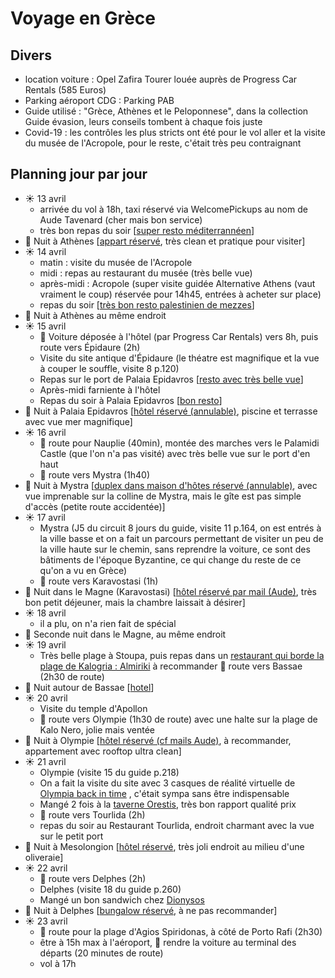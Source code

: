 # Voyage en Grèce

## Divers

* location voiture : Opel Zafira Tourer louée auprès de Progress Car Rentals (585 Euros)
* Parking aéroport CDG : Parking PAB
* Guide utilisé : "Grèce, Athènes et le Peloponnese", dans la collection Guide évasion, leurs conseils tombent à chaque fois juste
* Covid-19 : les contrôles les plus stricts ont été pour le vol aller et la visite du musée de l'Acropole, pour le reste, c'était très peu contraignant

## Planning jour par jour 

* ☀️ 13 avril
    * arrivée du vol à 18h, taxi réservé via WelcomePickups au nom de Aude Tavenard (cher mais bon service)
    * très bon repas du soir [[super resto méditerrannéen](https://www.tripadvisor.fr/Restaurant_Review-g189400-d6784810-Reviews-Feyrouz-Athens_Attica.html)]
* 🌃 Nuit à Athènes [[appart réservé](https://www.booking.com/hotel/gr/hestia-ippokratous-35.fr.html), très clean et pratique pour visiter]
* ☀️ 14 avril 
    * matin : visite du musée de l'Acropole
    * midi : repas au restaurant du musée (très belle vue)
    * après-midi : Acropole (super visite guidée Alternative Athens (vaut vraiment le coup) réservée pour 14h45, entrées à acheter sur place)
    * repas du soir [[très bon resto palestinien de mezzes](https://www.tripadvisor.fr/Restaurant_Review-g189400-d19102526-Reviews-Palestina_Meze_Bar-Athens_Attica.html)]
* 🌃 Nuit à Athènes au même endroit
* ☀️ 15 avril
    * 🚗 Voiture déposée à l'hôtel (par Progress Car Rentals) vers 8h, puis route vers Épidaure (2h)
    * Visite du site antique d'Épidaure (le théatre est magnifique et la vue à couper le souffle, visite 8 p.120)
    * Repas sur le port de Palaia Epidavros [[resto avec très belle vue](https://www.tripadvisor.fr/Restaurant_Review-g815573-d2256050-Reviews-Poseidon-Epidavros_Argolis_Region_Peloponnese.html)]
    * Après-midi farniente à l'hôtel
    * Repas du soir à Palaia Epidavros [[bon resto](https://www.tripadvisor.fr/Restaurant_Review-g815573-d8306640-Reviews-To_Perivoli_tis_Gogos-Epidavros_Argolis_Region_Peloponnese.html)]
* 🌃 Nuit à Palaia Epidavros [[hôtel réservé (annulable)](https://www.booking.com/hotel/gr/epidavros-seascape.fr.html), piscine et terrasse avec vue mer magnifique]
* ☀️ 16 avril
    * 🚗 route pour Nauplie (40min), montée des marches vers le Palamidi Castle (que l'on n'a pas visité) avec très belle vue sur le port d'en haut
    * 🚗 route vers Mystra (1h40)
* 🌃 Nuit à Mystra [[duplex dans maison d'hôtes réservé (annulable)](https://www.booking.com/hotel/gr/arxontiko-taygeti.fr.html), avec vue imprenable sur la colline de Mystra, mais le gîte est pas simple d'accès (petite route accidentée)]
* ☀️ 17 avril
    * Mystra (J5 du circuit 8 jours du guide, visite 11 p.164, on est entrés à la ville basse et on a fait un parcours permettant de visiter un peu de la ville haute sur le chemin, sans reprendre la voiture, ce sont des bâtiments de l'époque Byzantine, ce qui change du reste de ce qu'on a vu en Grèce)
    * 🚗 route vers Karavostasi (1h)
* 🌃 Nuit dans le Magne (Karavostasi) [[hôtel réservé par mail (Aude)](https://www.booking.com/hotel/gr/elixerion-elixirion.fr.html), très bon petit déjeuner, mais la chambre laissait à désirer]
* ☀️ 18 avril
    * il a plu, on n'a rien fait de spécial
* 🌃 Seconde nuit dans le Magne, au même endroit
* ☀️ 19 avril
    * Très belle plage à Stoupa, puis repas dans un [restaurant qui borde la plage de Kalogria : Almiriki](https://www.tripadvisor.fr/Restaurant_Review-g666399-d3566554-Reviews-Almyriki_Tavern-Stoupa_Messenia_Region_Peloponnese.html) à recommander 🚗 route vers Bassae (2h30 de route)
* 🌃 Nuit autour de Bassae [[hotel](https://www.booking.com/hotel/gr/petra-thea-villa-karytaina.fr.html)]
* ☀️ 20 avril
    * Visite du temple d'Apollon
    * 🚗 route vers Olympie (1h30 de route) avec une halte sur la plage de Kalo Nero, jolie mais ventée
* 🌃 Nuit à Olympie [[hôtel réservé (cf mails Aude)](https://www.booking.com/hotel/gr/leonidaion-guesthouse.fr.html), à recommander, appartement avec rooftop ultra clean]
* ☀️ 21 avril
    * Olympie (visite 15 du guide p.218)
    * On a fait la visite du site avec 3 casques de réalité virtuelle de [Olympia back in time](https://www.olympiabackintime.com/our-service.html) , c'était sympa sans être indispensable
    * Mangé 2 fois à la [taverne Orestis](https://www.tripadvisor.fr/Restaurant_Review-g189487-d10283105-Reviews-Taverna_Orestis-Olympia_Elis_Region_West_Greece.html), très bon rapport qualité prix
    * 🚗 route vers Tourlida (2h)
    * repas du soir au Restaurant Tourlida, endroit charmant avec la vue sur le petit port
* 🌃 Nuit à Mesolongion [[hôtel réservé](https://www.booking.com/hotel/gr/socrates-organic-village-wild-ollive.fr.html), très joli endroit au milieu d'une oliveraie]
* ☀️ 22 avril
    * 🚗 route vers Delphes (2h)
    * Delphes (visite 18 du guide p.260)
    * Mangé un bon sandwich chez [Dionysos](https://www.tripadvisor.fr/Restaurant_Review-g189408-d2354567-Reviews-Dionysios_Souvlaki_Gyro_Shop-Delphi_Phocis_Region_Central_Greece.html)
* 🌃 Nuit à Delphes  [[bungalow réservé](https://apolloncamping.gr/fr/), à ne pas recommander] 
* ☀️ 23 avril
    * 🚗 route pour la plage d'Agios Spiridonas, à côté de Porto Rafi (2h30)
    * être à 15h max à l'aéroport, 🚗 rendre la voiture au terminal des départs (20 minutes de route) 
    * vol à 17h


<script src="https://embed.github.com/view/geojson/rtavenar/grece/main/locations.geojson"></script>

